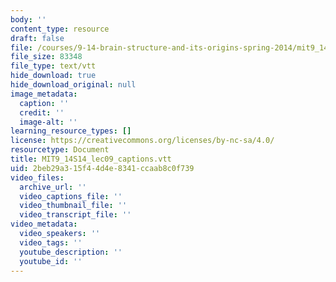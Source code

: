 ```yaml
---
body: ''
content_type: resource
draft: false
file: /courses/9-14-brain-structure-and-its-origins-spring-2014/mit9_14s14_lec09_captions.vtt
file_size: 83348
file_type: text/vtt
hide_download: true
hide_download_original: null
image_metadata:
  caption: ''
  credit: ''
  image-alt: ''
learning_resource_types: []
license: https://creativecommons.org/licenses/by-nc-sa/4.0/
resourcetype: Document
title: MIT9_14S14_lec09_captions.vtt
uid: 2beb29a3-15f4-4d4e-8341-ccaab8c0f739
video_files:
  archive_url: ''
  video_captions_file: ''
  video_thumbnail_file: ''
  video_transcript_file: ''
video_metadata:
  video_speakers: ''
  video_tags: ''
  youtube_description: ''
  youtube_id: ''
---
```

